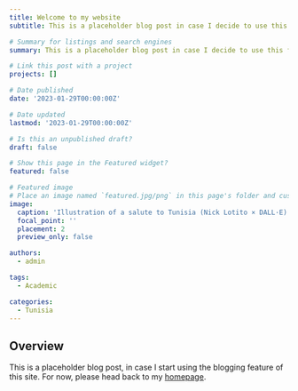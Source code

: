 ```yaml
---
title: Welcome to my website
subtitle: This is a placeholder blog post in case I decide to use this feature of my website in the future.

# Summary for listings and search engines
summary: This is a placeholder blog post in case I decide to use this feature of my website in the future.

# Link this post with a project
projects: []

# Date published
date: '2023-01-29T00:00:00Z'

# Date updated
lastmod: '2023-01-29T00:00:00Z'

# Is this an unpublished draft?
draft: false

# Show this page in the Featured widget?
featured: false

# Featured image
# Place an image named `featured.jpg/png` in this page's folder and customize its options here.
image:
  caption: 'Illustration of a salute to Tunisia (Nick Lotito × DALL·E).'
  focal_point: ''
  placement: 2
  preview_only: false

authors:
  - admin

tags:
  - Academic

categories:
  - Tunisia
---
```


## Overview

This is a placeholder blog post, in case I start using the blogging feature of this site. For now, please head back to my [homepage](https://nicklotito.com).
